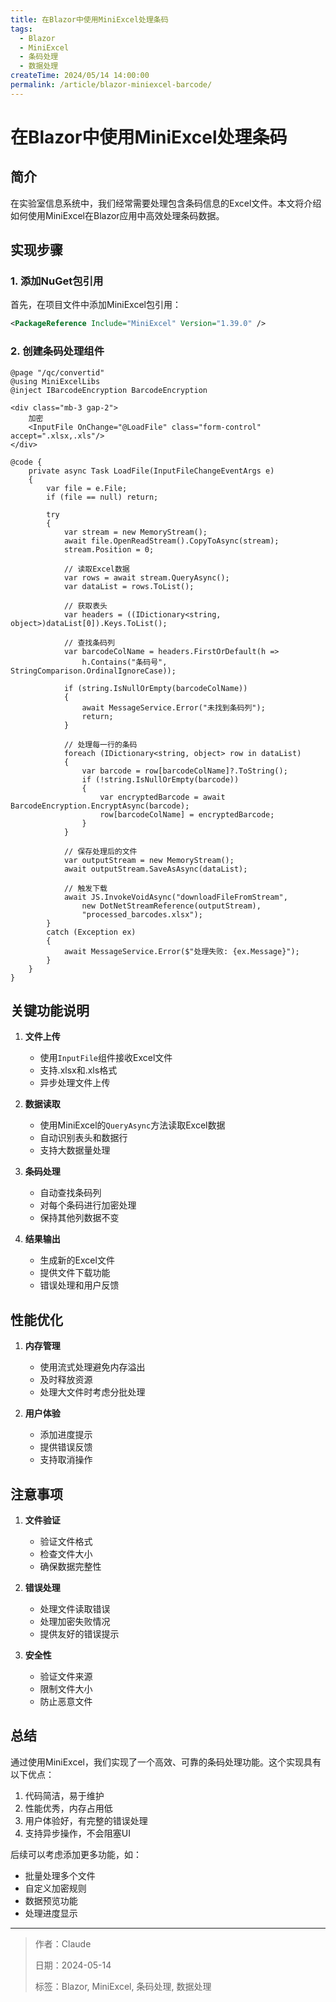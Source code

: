 ```yaml
---
title: 在Blazor中使用MiniExcel处理条码
tags:
  - Blazor
  - MiniExcel
  - 条码处理
  - 数据处理
createTime: 2024/05/14 14:00:00
permalink: /article/blazor-miniexcel-barcode/
---
```


# 在Blazor中使用MiniExcel处理条码

## 简介

在实验室信息系统中，我们经常需要处理包含条码信息的Excel文件。本文将介绍如何使用MiniExcel在Blazor应用中高效处理条码数据。

## 实现步骤

### 1. 添加NuGet包引用

首先，在项目文件中添加MiniExcel包引用：

```xml
<PackageReference Include="MiniExcel" Version="1.39.0" />
```

### 2. 创建条码处理组件

```razor
@page "/qc/convertid"
@using MiniExcelLibs
@inject IBarcodeEncryption BarcodeEncryption

<div class="mb-3 gap-2">
    加密
    <InputFile OnChange="@LoadFile" class="form-control" accept=".xlsx,.xls"/>
</div>

@code {
    private async Task LoadFile(InputFileChangeEventArgs e)
    {
        var file = e.File;
        if (file == null) return;

        try
        {
            var stream = new MemoryStream();
            await file.OpenReadStream().CopyToAsync(stream);
            stream.Position = 0;

            // 读取Excel数据
            var rows = await stream.QueryAsync();
            var dataList = rows.ToList();

            // 获取表头
            var headers = ((IDictionary<string, object>)dataList[0]).Keys.ToList();

            // 查找条码列
            var barcodeColName = headers.FirstOrDefault(h => 
                h.Contains("条码号", StringComparison.OrdinalIgnoreCase));

            if (string.IsNullOrEmpty(barcodeColName))
            {
                await MessageService.Error("未找到条码列");
                return;
            }

            // 处理每一行的条码
            foreach (IDictionary<string, object> row in dataList)
            {
                var barcode = row[barcodeColName]?.ToString();
                if (!string.IsNullOrEmpty(barcode))
                {
                    var encryptedBarcode = await BarcodeEncryption.EncryptAsync(barcode);
                    row[barcodeColName] = encryptedBarcode;
                }
            }

            // 保存处理后的文件
            var outputStream = new MemoryStream();
            await outputStream.SaveAsAsync(dataList);

            // 触发下载
            await JS.InvokeVoidAsync("downloadFileFromStream", 
                new DotNetStreamReference(outputStream), 
                "processed_barcodes.xlsx");
        }
        catch (Exception ex)
        {
            await MessageService.Error($"处理失败: {ex.Message}");
        }
    }
}
```

## 关键功能说明

1. **文件上传**
   - 使用`InputFile`组件接收Excel文件
   - 支持.xlsx和.xls格式
   - 异步处理文件上传

2. **数据读取**
   - 使用MiniExcel的`QueryAsync`方法读取Excel数据
   - 自动识别表头和数据行
   - 支持大数据量处理

3. **条码处理**
   - 自动查找条码列
   - 对每个条码进行加密处理
   - 保持其他列数据不变

4. **结果输出**
   - 生成新的Excel文件
   - 提供文件下载功能
   - 错误处理和用户反馈

## 性能优化

1. **内存管理**
   - 使用流式处理避免内存溢出
   - 及时释放资源
   - 处理大文件时考虑分批处理

2. **用户体验**
   - 添加进度提示
   - 提供错误反馈
   - 支持取消操作

## 注意事项

1. **文件验证**
   - 验证文件格式
   - 检查文件大小
   - 确保数据完整性

2. **错误处理**
   - 处理文件读取错误
   - 处理加密失败情况
   - 提供友好的错误提示

3. **安全性**
   - 验证文件来源
   - 限制文件大小
   - 防止恶意文件

## 总结

通过使用MiniExcel，我们实现了一个高效、可靠的条码处理功能。这个实现具有以下优点：

1. 代码简洁，易于维护
2. 性能优秀，内存占用低
3. 用户体验好，有完整的错误处理
4. 支持异步操作，不会阻塞UI

后续可以考虑添加更多功能，如：
- 批量处理多个文件
- 自定义加密规则
- 数据预览功能
- 处理进度显示

---

> 作者：Claude
> 
> 日期：2024-05-14
> 
> 标签：Blazor, MiniExcel, 条码处理, 数据处理 